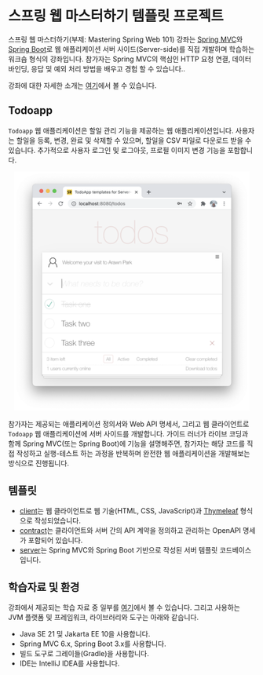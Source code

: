 # 스프링 웹 마스터하기 템플릿 프로젝트

스프링 웹 마스터하기(부제: Mastering Spring Web 101) 강좌는 [Spring MVC](https://docs.spring.io/spring-framework/docs/current/reference/html/web.html)와 [Spring Boot](https://spring.io/projects/spring-boot)로 웹 애플리케이션 서버 사이드(Server-side)를 직접 개발하며 학습하는 워크숍 형식의 강좌입니다. 참가자는 Spring MVC의 핵심인 HTTP 요청 연결, 데이터 바인딩, 응답 및 예외 처리 방법을 배우고 경험 할 수 있습니다..

강좌에 대한 자세한 소개는 [여기](https://edu.nextstep.camp/c/ygVWPEgo)에서 볼 수 있습니다.

## Todoapp

`Todoapp` 웹 애플리케이션은 할일 관리 기능을 제공하는 웹 애플리케이션입니다. 사용자는 할일을 등록, 변경, 완료 및 삭제할 수 있으며, 할일을 CSV 파일로 다운로드 받을 수 있습니다. 추가적으로 사용자 로그인 및 로그아웃, 프로필 이미지 변경 기능을 포함합니다.

<p align="center">
  <img width="480px" src=".README/todoapp.png">
</p>

참가자는 제공되는 애플리케이션 정의서와 Web API 명세서, 그리고 웹 클라이언트로 `Todoapp` 웹 애플리케이션에 서버 사이드를 개발합니다. 가이드 러너가 라이브 코딩과 함께 Spring MVC(또는 Spring Boot)에 기능을 설명해주면, 참가자는 해당 코드를 직접 작성하고 실행-테스트 하는 과정을 반복하며 완전한 웹 애플리케이션을 개발해보는 방식으로 진행됩니다.

## 템플릿

* [client](./client/)는 웹 클라이언트로 웹 기술(HTML, CSS, JavaScript)과 [Thymeleaf](https://www.thymeleaf.org/) 형식으로 작성되었습니다.
* [contract](./contract/)는 클라이언트와 서버 간의 API 계약을 정의하고 관리하는 OpenAPI 명세가 포함되어 있습니다.
* [server](./server/)는 Spring MVC와 Spring Boot 기반으로 작성된 서버 템플릿 코드베이스입니다.

## 학습자료 및 환경

강좌에서 제공되는 학습 자료 중 일부를 [여기](https://github.com/springrunner/learn-spring-programming)에서 볼 수 있습니다. 그리고 사용하는 JVM 플랫폼 및 프레임워크, 라이브러리와 도구는 아래와 같습니다.

- Java SE 21 및 Jakarta EE 10을 사용합니다.
- Spring MVC 6.x, Spring Boot 3.x를 사용합니다.
- 빌드 도구로 그레이들(Gradle)을 사용합니다.
- IDE는 IntelliJ IDEA를 사용합니다.
